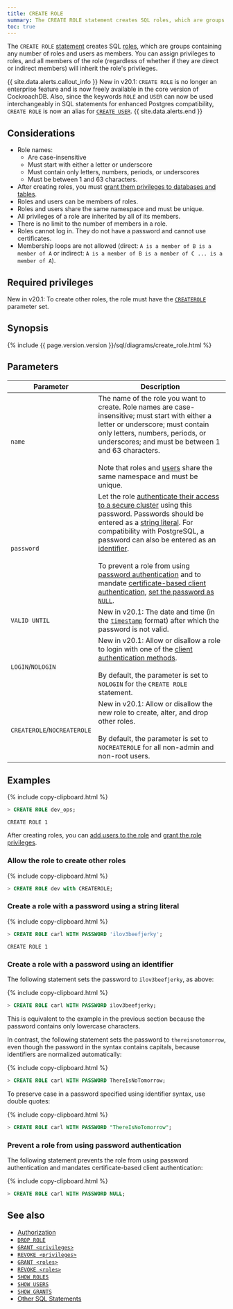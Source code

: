 ```yaml
---
title: CREATE ROLE
summary: The CREATE ROLE statement creates SQL roles, which are groups containing any number of roles and users as members.
toc: true
---
```


The `CREATE ROLE` [statement](sql-statements.html) creates SQL [roles](authorization.html#create-and-manage-roles), which are groups containing any number of roles and users as members. You can assign privileges to roles, and all members of the role (regardless of whether if they are direct or indirect members) will inherit the role's privileges.

{{ site.data.alerts.callout_info }}
<span class="version-tag">New in v20.1</span>: <code>CREATE ROLE</code> is no longer an enterprise feature and is now freely available in the core version of CockroachDB. Also, since the keywords `ROLE` and `USER` can now be used interchangeably in SQL statements for enhanced Postgres compatibility, `CREATE ROLE` is now an alias for [`CREATE USER`](create-user.html).
{{ site.data.alerts.end }}

## Considerations

- Role names:
    - Are case-insensitive
    - Must start with either a letter or underscore
    - Must contain only letters, numbers, periods, or underscores
    - Must be between 1 and 63 characters.
- After creating roles, you must [grant them privileges to databases and tables](grant.html).
- Roles and users can be members of roles.
- Roles and users share the same namespace and must be unique.
- All privileges of a role are inherited by all of its members.
- There is no limit to the number of members in a role.
- Roles cannot log in. They do not have a password and cannot use certificates.
- Membership loops are not allowed (direct: `A is a member of B is a member of A` or indirect: `A is a member of B is a member of C ... is a member of A`).

## Required privileges

<span class="version-tag">New in v20.1:</span> To create other roles, the role must have the [`CREATEROLE`](#allow-the-role-to-create-other-roles) parameter set.

## Synopsis

<section>{%  include {{  page.version.version  }}/sql/diagrams/create_role.html %}</section>

## Parameters

| Parameter | Description |
------------|--------------
`name` | The name of the role you want to create. Role names are case-insensitive; must start with either a letter or underscore; must contain only letters, numbers, periods, or underscores; and must be between 1 and 63 characters.<br><br>Note that roles and [users](create-user.html) share the same namespace and must be unique.
`password` | Let the role [authenticate their access to a secure cluster](authentication.html#client-authentication) using this password. Passwords should be entered as a [string literal](sql-constants.html#string-literals). For compatibility with PostgreSQL, a password can also be entered as an [identifier](#create-a-role-with-a-password-using-an-identifier). <br><br>To prevent a role from using [password authentication](authentication.html#client-authentication) and to mandate [certificate-based client authentication](authentication.html#client-authentication), [set the password as `NULL`](#prevent-a-role-from-using-password-authentication).
`VALID UNTIL` | <span class="version-tag">New in v20.1:</span>  The date and time (in the [`timestamp`](timestamp.html) format) after which the password is not valid.
`LOGIN`/`NOLOGIN` | <span class="version-tag">New in v20.1:</span> Allow or disallow a role to login with one of the [client authentication methods](authentication.html#client-authentication). <br><br>By default, the parameter is set to `NOLOGIN` for the `CREATE ROLE` statement.
`CREATEROLE`/`NOCREATEROLE` | <span class="version-tag">New in v20.1:</span> Allow or disallow the new role to create, alter, and drop other roles. <br><br>By default, the parameter is set to `NOCREATEROLE` for all non-admin and non-root users.

## Examples

{%  include copy-clipboard.html %}
~~~ sql
> CREATE ROLE dev_ops;
~~~
~~~
CREATE ROLE 1
~~~

After creating roles, you can [add users to the role](grant-roles.html) and [grant the role privileges](grant.html).

### Allow the role to create other roles

{%  include copy-clipboard.html %}
~~~ sql
> CREATE ROLE dev with CREATEROLE;
~~~

### Create a role with a password using a string literal

{%  include copy-clipboard.html %}
~~~ sql
> CREATE ROLE carl WITH PASSWORD 'ilov3beefjerky';
~~~

~~~
CREATE ROLE 1
~~~

### Create a role with a password using an identifier

The following statement sets the password to `ilov3beefjerky`, as above:

{%  include copy-clipboard.html %}
~~~ sql
> CREATE ROLE carl WITH PASSWORD ilov3beefjerky;
~~~

This is equivalent to the example in the previous section because the password contains only lowercase characters.

In contrast, the following statement sets the password to `thereisnotomorrow`, even though the password in the syntax contains capitals, because identifiers are normalized automatically:

{%  include copy-clipboard.html %}
~~~ sql
> CREATE ROLE carl WITH PASSWORD ThereIsNoTomorrow;
~~~

To preserve case in a password specified using identifier syntax, use double quotes:

{%  include copy-clipboard.html %}
~~~ sql
> CREATE ROLE carl WITH PASSWORD "ThereIsNoTomorrow";
~~~

### Prevent a role from using password authentication

The following statement prevents the role from using password authentication and mandates certificate-based client authentication:

{%  include copy-clipboard.html %}
~~~ sql
> CREATE ROLE carl WITH PASSWORD NULL;
~~~

## See also

- [Authorization](authorization.html)
- [`DROP ROLE`](drop-role.html)
- [`GRANT <privileges>`](grant.html)
- [`REVOKE <privileges>`](revoke.html)
- [`GRANT <roles>`](grant-roles.html)
- [`REVOKE <roles>`](revoke-roles.html)
- [`SHOW ROLES`](show-roles.html)
- [`SHOW USERS`](show-users.html)
- [`SHOW GRANTS`](show-grants.html)
- [Other SQL Statements](sql-statements.html)
